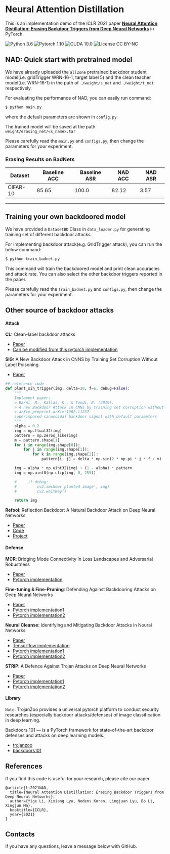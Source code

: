# Neural Attention Distillation

This is an implementation demo of the ICLR 2021 paper **[Neural Attention Distillation: Erasing Backdoor Triggers from Deep Neural Networks](https://arxiv.org/abs/2101.05930)** in PyTorch.

![Python 3.6](https://img.shields.io/badge/python-3.6-DodgerBlue.svg?style=plastic)
![Pytorch 1.10](https://img.shields.io/badge/pytorch-1.2.0-DodgerBlue.svg?style=plastic)
![CUDA 10.0](https://img.shields.io/badge/cuda-10.0-DodgerBlue.svg?style=plastic)
![License CC BY-NC](https://img.shields.io/badge/license-CC_BY--NC-DodgerBlue.svg?style=plastic)

## NAD: Quick start with pretrained model
We have already uploaded the `all2one` pretrained backdoor student model(i.e. gridTrigger WRN-16-1, target label 5) and the clean teacher model(i.e. WRN-16-1) in the path of `./weight/s_net` and `./weight/t_net` respectively. 

For evaluating the performance of  NAD, you can easily run command:

```bash
$ python main.py 
```
where the default parameters are shown in `config.py`.

The trained model will be saved at the path `weight/erasing_net/<s_name>.tar`

Please carefully read the `main.py` and `configs.py`, then change the parameters for your experiment.

### Erasing Results on BadNets
| Dataset  | Baseline ACC | Baseline ASR | NAD ACC | NAD ASR |
| -------- | ------------ | ------------ | ------- | ------- |
| CIFAR-10 | 85.65        | 100.0        | 82.12   | 3.57    |

---

## Training your own backdoored model
We have provided a `DatasetBD` Class in `data_loader.py` for generating training set of different backdoor attacks. 

For implementing backdoor attack(e.g. GridTrigger attack), you can run the below command:

```bash
$ python train_badnet.py
```
This command will train the backdoored model and print clean accuracies and attack rate. You can also select the other backdoor triggers reported in the paper. 

Please carefully read the `train_badnet.py` and `configs.py`, then change the parameters for your experiment.

## Other source of backdoor attacks
#### Attack

**CL:** Clean-label backdoor attacks

- [Paper](https://people.csail.mit.edu/madry/lab/cleanlabel.pdf)
- [Can be modified from this pytorch implementation](https://github.com/MadryLab/cifar10_challenge)

**SIG:** A New Backdoor Attack in CNNS by Training Set Corruption Without Label Poisoning

- [Paper](https://ieeexplore.ieee.org/document/8802997/footnotes)

```python
## reference code
def plant_sin_trigger(img, delta=20, f=6, debug=False):
    """
    Implement paper:
    > Barni, M., Kallas, K., & Tondi, B. (2019).
    > A new Backdoor Attack in CNNs by training set corruption without label poisoning.
    > arXiv preprint arXiv:1902.11237
    superimposed sinusoidal backdoor signal with default parameters
    """
    alpha = 0.2
    img = np.float32(img)
    pattern = np.zeros_like(img)
    m = pattern.shape[1]
    for i in range(img.shape[0]):
        for j in range(img.shape[1]):
            for k in range(img.shape[2]):
                pattern[i, j] = delta * np.sin(2 * np.pi * j * f / m)

    img = alpha * np.uint32(img) + (1 - alpha) * pattern
    img = np.uint8(np.clip(img, 0, 255))

    #     if debug:
    #         cv2.imshow('planted image', img)
    #         cv2.waitKey()

    return img
```

**Refool**: Reflection Backdoor: A Natural Backdoor Attack on Deep Neural Networks

- [Paper](https://arxiv.org/abs/2007.02343)
- [Code](https://github.com/DreamtaleCore/Refool)
- [Project](http://liuyunfei.xyz/Projs/Refool/index.html)

#### Defense

**MCR**: Bridging Mode Connectivity in Loss Landscapes and Adversarial Robustness

- [Paper](https://arxiv.org/abs/2005.00060)
- [Pytorch implementation](https://github.com/IBM/model-sanitization)

**Fine-tuning & Fine-Pruning**: Defending Against Backdooring Attacks on Deep Neural Networks

- [Paper](https://link.springer.com/chapter/10.1007/978-3-030-00470-5_13)
- [Pytorch implementation1](https://github.com/VinAIResearch/input-aware-backdoor-attack-release/tree/master/defenses)
- [Pytorch implementation2](https://github.com/adityarajagopal/pytorch_pruning_finetune)

**Neural Cleanse**: Identifying and Mitigating Backdoor Attacks in Neural Networks

- [Paper](https://people.cs.uchicago.edu/~ravenben/publications/pdf/backdoor-sp19.pdf)
- [Tensorflow implementation](https://github.com/Abhishikta-codes/neural_cleanse)
- [Pytorch implementation1](https://github.com/lijiachun123/TrojAi)
- [Pytorch implementation2](https://github.com/VinAIResearch/input-aware-backdoor-attack-release/tree/master/defenses)

**STRIP**: A Defence Against Trojan Attacks on Deep Neural Networks

- [Paper](https://arxiv.org/pdf/1911.10312.pdf)
- [Pytorch implementation1](https://github.com/garrisongys/STRIP)
- [Pytorch implementation2](https://github.com/VinAIResearch/input-aware-backdoor-attack-release/tree/master/defenses)

#### Library

`Note`: TrojanZoo provides a universal pytorch platform to conduct security researches (especially backdoor attacks/defenses) of image classification in deep learning.

Backdoors 101 — is a PyTorch framework for state-of-the-art backdoor defenses and attacks on deep learning models. 

- [trojanzoo](https://github.com/ain-soph/trojanzoo)
- [backdoors101](https://github.com/ebagdasa/backdoors101)

## References

If you find this code is useful for your research, please cite our paper
```
@article{li2021NAD,
  title={Neural Attention Distillation: Erasing Backdoor Triggers from Deep Neural Networks},
  author={Yige Li, Xixiang Lyu, Nodens Koren, Lingjuan Lyu, Bo Li, Xingjun Ma},
  booktitle={ICLR},
  year={2021}
}
```

## Contacts

If you have any questions, leave a message below with GitHub.

